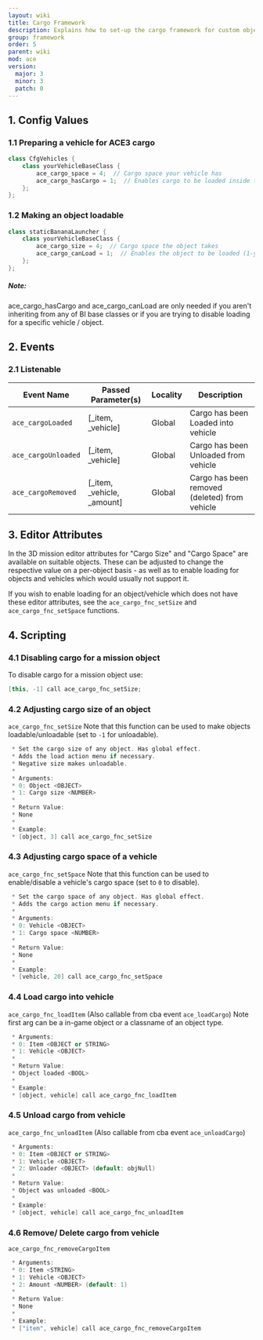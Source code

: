 ```yaml
---
layout: wiki
title: Cargo Framework
description: Explains how to set-up the cargo framework for custom objects and vehicles.
group: framework
order: 5
parent: wiki
mod: ace
version:
  major: 3
  minor: 3
  patch: 0
---
```


## 1. Config Values

### 1.1 Preparing a vehicle for ACE3 cargo

```cpp
class CfgVehicles {
    class yourVehicleBaseClass {
        ace_cargo_space = 4;  // Cargo space your vehicle has
        ace_cargo_hasCargo = 1;  // Enables cargo to be loaded inside the vehicle (1-yes, 0-no)
    };
};
```

### 1.2 Making an object loadable

```cpp
class staticBananaLauncher {
    class yourVehicleBaseClass {
        ace_cargo_size = 4;  // Cargo space the object takes
        ace_cargo_canLoad = 1;  // Enables the object to be loaded (1-yes, 0-no)
    };
};
```

<div class="panel callout">
    <h5>Note:</h5>
    <p>ace_cargo_hasCargo and ace_cargo_canLoad are only needed if you aren't inheriting from any of BI base classes or if you are trying to disable loading for a specific vehicle / object.</p>
</div>


## 2. Events

### 2.1 Listenable

Event Name | Passed Parameter(s) | Locality | Description
---------- | ----------- | ------------------- | --------
`ace_cargoLoaded` | [_item, _vehicle] | Global | Cargo has been Loaded into vehicle
`ace_cargoUnloaded` | [_item, _vehicle] | Global | Cargo has been Unloaded from vehicle
`ace_cargoRemoved` | [_item, _vehicle, _amount] | Global | Cargo has been removed (deleted) from vehicle

## 3. Editor Attributes

In the 3D mission editor attributes for "Cargo Size" and "Cargo Space" are available on suitable objects. These can be adjusted to change the respective value on a per-object basis - as well as to enable loading for objects and vehicles which would usually not support it.

If you wish to enable loading for an object/vehicle which does not have these editor attributes, see the `ace_cargo_fnc_setSize` and `ace_cargo_fnc_setSpace` functions.

## 4. Scripting

### 4.1 Disabling cargo for a mission object

To disable cargo for a mission object use:

```cpp
[this, -1] call ace_cargo_fnc_setSize;
```

### 4.2 Adjusting cargo size of an object

`ace_cargo_fnc_setSize`
Note that this function can be used to make objects loadable/unloadable (set to `-1` for unloadable).

```cpp
 * Set the cargo size of any object. Has global effect.
 * Adds the load action menu if necessary.
 * Negative size makes unloadable.
 *
 * Arguments:
 * 0: Object <OBJECT>
 * 1: Cargo size <NUMBER>
 *
 * Return Value:
 * None
 *
 * Example:
 * [object, 3] call ace_cargo_fnc_setSize
```

### 4.3 Adjusting cargo space of a vehicle

`ace_cargo_fnc_setSpace`
Note that this function can be used to enable/disable a vehicle's cargo space (set to `0` to disable).

```cpp
 * Set the cargo space of any object. Has global effect.
 * Adds the cargo action menu if necessary.
 *
 * Arguments:
 * 0: Vehicle <OBJECT>
 * 1: Cargo space <NUMBER>
 *
 * Return Value:
 * None
 *
 * Example:
 * [vehicle, 20] call ace_cargo_fnc_setSpace
```

### 4.4 Load cargo into vehicle 

`ace_cargo_fnc_loadItem` (Also callable from cba event `ace_loadCargo`)
Note first arg can be a in-game object or a classname of an object type.

```cpp
 * Arguments:
 * 0: Item <OBJECT or STRING>
 * 1: Vehicle <OBJECT>
 *
 * Return Value:
 * Object loaded <BOOL>
 *
 * Example:
 * [object, vehicle] call ace_cargo_fnc_loadItem
```

### 4.5 Unload cargo from vehicle 

`ace_cargo_fnc_unloadItem` (Also callable from cba event `ace_unloadCargo`)

```cpp
 * Arguments:
 * 0: Item <OBJECT or STRING>
 * 1: Vehicle <OBJECT>
 * 2: Unloader <OBJECT> (default: objNull)
 *
 * Return Value:
 * Object was unloaded <BOOL>
 *
 * Example:
 * [object, vehicle] call ace_cargo_fnc_unloadItem
```

### 4.6 Remove/ Delete cargo from vehicle 

`ace_cargo_fnc_removeCargoItem`

```cpp
 * Arguments:
 * 0: Item <STRING>
 * 1: Vehicle <OBJECT>
 * 2: Amount <NUMBER> (default: 1)
 *
 * Return Value:
 * None
 *
 * Example:
 * ["item", vehicle] call ace_cargo_fnc_removeCargoItem
```
